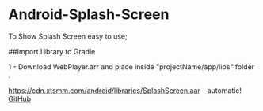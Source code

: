 # Android-Splash-Screen
To Show Splash Screen easy to use;

##Import Library to Gradle

1 - Download WebPlayer.arr and place inside "projectName/app/libs" folder .

https://cdn.xtsmm.com/android/libraries/SplashScreen.aar - automatic!
[GitHub](https://cdn.xtsmm.com/android/libraries/SplashScreen.aar)
